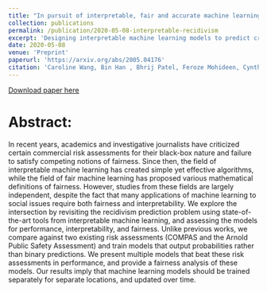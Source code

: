 ```yaml
---
title: "In pursuit of interpretable, fair and accurate machine learning for criminal recidivism prediction"
collection: publications
permalink: /publication/2020-05-08-interpretable-recidivism
excerpt: 'Designing interpretable machine learning models to predict criminal recidivism.'
date: 2020-05-08
venue: 'Preprint'
paperurl: 'https://arxiv.org/abs/2005.04176'
citation: 'Caroline Wang, Bin Han , Bhrij Patel, Feroze Mohideen, Cynthia Rudin (2020). &quot;In pursuit of interpretable, fair and accurate machine learning for criminal recidivism prediction.&quot; <i>Preprint</i>. '
---
```


[Download paper here](https://arxiv.org/abs/2005.04176)

Abstract: 
======
In recent years, academics and investigative journalists have criticized certain commercial risk assessments for their black-box nature and failure to satisfy competing notions of fairness. Since then, the field of interpretable machine learning has created simple yet effective algorithms, while the field of fair machine learning has proposed various mathematical definitions of fairness. However, studies from these fields are largely independent, despite the fact that many applications of machine learning to social issues require both fairness and interpretability. We explore the intersection by revisiting the recidivism prediction problem using state-of-the-art tools from interpretable machine learning, and assessing the models for performance, interpretability, and fairness. Unlike previous works, we compare against two existing risk assessments (COMPAS and the Arnold Public Safety Assessment) and train models that output probabilities rather than binary predictions. We present multiple models that beat these risk assessments in performance, and provide a fairness analysis of these models. Our results imply that machine learning models should be trained separately for separate locations, and updated over time.


